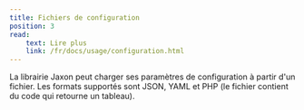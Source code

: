 ```yaml
---
title: Fichiers de configuration
position: 3
read:
    text: Lire plus
    link: /fr/docs/usage/configuration.html
---
```


La librairie Jaxon peut charger ses paramètres de configuration à partir d'un fichier.
Les formats supportés sont JSON, YAML et PHP (le fichier contient du code qui retourne un tableau).
